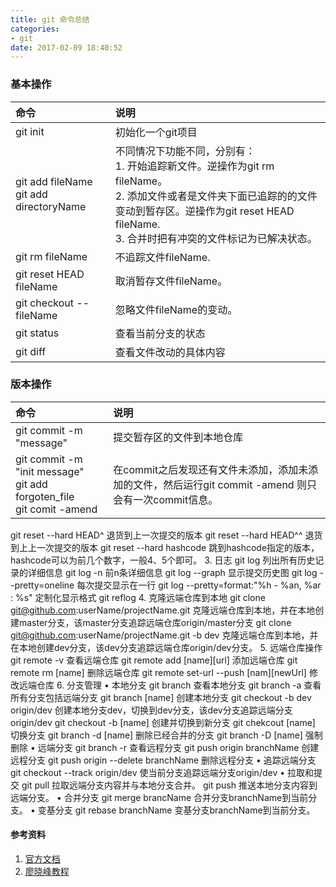 ```yaml
---
title: git 命令总结
categories:
- git
date: 2017-02-09 18:40:52
---
```

### 基本操作
|命令|说明|
|:---|:---|
|git init| 初始化一个git项目|
|git add fileName <br/> git add directoryName	|	不同情况下功能不同，分别有：<br/>1. 开始追踪新文件。逆操作为git rm fileName。<br/> 2. 添加文件或者是文件夹下面已追踪的的文件变动到暂存区。逆操作为git reset HEAD fileName.<br/>3. 合并时把有冲突的文件标记为已解决状态。|
|git rm fileName|	不追踪文件fileName.|
|git reset HEAD fileName| 取消暂存文件fileName。|
|git checkout -- fileName| 忽略文件fileName的变动。|
|git status | 查看当前分支的状态|
|git diff	|查看文件改动的具体内容|

### 版本操作
|命令|说明|
|:---|:---|
|git commit -m "message"|	提交暂存区的文件到本地仓库|
|git commit -m "init message"<br/> git add forgoten_file <br/> git comit -amend|	在commit之后发现还有文件未添加，添加未添加的文件，然后运行git commit -amend 则只会有一次commit信息。|


git reset --hard HEAD^	退货到上一次提交的版本
git reset --hard HEAD^^	退货到上上一次提交的版本
git reset --hard hashcode	跳到hashcode指定的版本，hashcode可以为前几个数字，一般4、5个即可。
3. 日志
git log 	列出所有历史记录的详细信息
git log -n	前n条详细信息
git log --graph	显示提交历史图
git log --pretty=oneline	每次提交显示在一行
git log --pretty=format:"%h - %an, %ar : %s"	定制化显示格式
git reflog
4. 克隆远端仓库到本地
git clone git@github.com:userName/projectName.git	克隆远端仓库到本地，并在本地创建master分支，该master分支追踪远端仓库origin/master分支
git clone git@github.com:userName/projectName.git -b dev	克隆远端仓库到本地，并在本地创建dev分支，该dev分支追踪远端仓库origin/dev分支。
5. 远端仓库操作
git remote -v	查看远端仓库
git remote add [name][url]	添加远端仓库
git remote rm [name]	删除远端仓库
git remote set-url --push [nam][newUrl]	修改远端仓库
6. 分支管理
• 本地分支
git branch	查看本地分支
git branch -a	查看所有分支包括远端分支
git branch [name]	创建本地分支
git checkout -b dev origin/dev	创建本地分支dev，切换到dev分支，该dev分支追踪远端分支origin/dev
git checkout -b [name]	创建并切换到新分支
git chekcout [name]	切换分支
git branch -d [name]	删除已经合并的分支
git branch -D [name]	强制删除
• 远端分支
git branch -r	查看远程分支
git push origin branchName	创建远程分支
git push origin --delete branchName	删除远程分支
• 追踪远端分支
git checkout --track origin/dev	使当前分支追踪远端分支origin/dev
• 拉取和提交
git pull	拉取远端分支内容并与本地分支合并。
git push	推送本地分支内容到远端分支。
• 合并分支
git merge brancName	合并分支branchName到当前分支。
• 变基分支
git rebase branchName	变基分支branchName到当前分支。


#### 参考资料
1. [官方文档](https://git-scm.com/book/zh/v2/Git-%E5%9F%BA%E7%A1%80-%E6%9F%A5%E7%9C%8B%E6%8F%90%E4%BA%A4%E5%8E%86%E5%8F%B2)
2. [廖晓峰教程](http://www.liaoxuefeng.com/wiki/0013739516305929606dd18361248578c67b8067c8c017b000)
